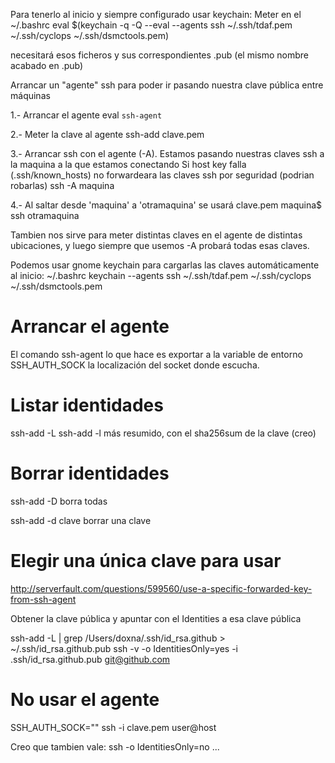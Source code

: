 Para tenerlo al inicio y siempre configurado usar keychain:
Meter en el ~/.bashrc
eval $(keychain -q -Q --eval --agents ssh ~/.ssh/tdaf.pem ~/.ssh/cyclops ~/.ssh/dsmctools.pem)

  necesitará esos ficheros y sus correspondientes .pub (el mismo nombre acabado en .pub)



Arrancar un "agente" ssh para poder ir pasando nuestra clave pública entre máquinas

1.- Arrancar el agente
eval `ssh-agent`

2.- Meter la clave al agente
ssh-add clave.pem

3.- Arrancar ssh con el agente (-A). Estamos pasando nuestras claves ssh a la maquina a la que estamos conectando
    Si host key falla (.ssh/known_hosts) no forwardeara las claves ssh por seguridad (podrian robarlas)
ssh -A maquina

4.- Al saltar desde 'maquina' a 'otramaquina' se usará clave.pem
maquina$ ssh otramaquina


Tambien nos sirve para meter distintas claves en el agente de distintas ubicaciones, y luego siempre que usemos -A probará todas esas claves.



Podemos usar gnome keychain para cargarlas las claves automáticamente al inicio:
~/.bashrc
keychain --agents ssh ~/.ssh/tdaf.pem ~/.ssh/cyclops ~/.ssh/dsmctools.pem



# Arrancar el agente
El comando ssh-agent lo que hace es exportar a la variable de entorno SSH_AUTH_SOCK la localización del socket donde escucha.

# Listar identidades
ssh-add -L
ssh-add -l
  más resumido, con el sha256sum de la clave (creo)

# Borrar identidades
ssh-add -D
  borra todas

ssh-add -d clave
  borrar una clave


# Elegir una única clave para usar
http://serverfault.com/questions/599560/use-a-specific-forwarded-key-from-ssh-agent

Obtener la clave pública y apuntar con el Identities a esa clave pública

ssh-add -L | grep /Users/doxna/.ssh/id_rsa.github > ~/.ssh/id_rsa.github.pub
ssh -v -o IdentitiesOnly=yes -i .ssh/id_rsa.github.pub git@github.com

# No usar el agente
SSH_AUTH_SOCK="" ssh -i clave.pem user@host


Creo que tambien vale:
ssh -o IdentitiesOnly=no ...
